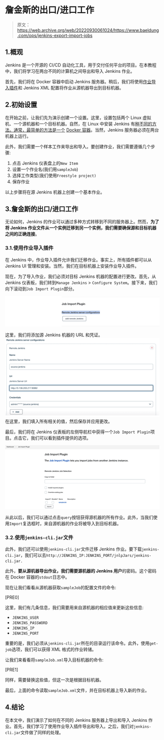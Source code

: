 # 詹金斯的出口/进口工作

> 原文：<https://web.archive.org/web/20220930061024/https://www.baeldung.com/ops/jenkins-export-import-jobs>

## 1.概观

Jenkins 是一个开源的 CI/CD 自动化工具，用于交付任何平台的项目。在本教程中，我们将学习在两台不同的计算机之间导出和导入 Jenkins 作业。

首先，我们将在 Docker 容器中启动 Jenkins 服务器。稍后，我们将使用[作业导入插件](https://web.archive.org/web/20221010124232/https://plugins.jenkins.io/job-import-plugin/)和 Jenkins XML 配置将作业从源机器导出到目标机器。

## 2.**初始设置**

在开始之前，让我们先为演示创建一个设置。这里，设置包括两个 Linux 虚拟机、一个源机器和一个目标机器。自然，在 Linux 中安装 Jenkins 有[种不同的方法。通常，最简单的方法是一个](/web/20221010124232/https://www.baeldung.com/linux/jenkins-install-run) [Docker 容器](/web/20221010124232/https://www.baeldung.com/ops/docker-guide)。当然，Jenkins 服务器必须在两台机器上运行。

此外，我们需要一个样本工作来导出和导入。要创建作业，我们需要遵循几个步骤:

1.  点击 Jenkins 仪表盘上的`New Item`
2.  设置一个作业名(我们用`sampleJob`)
3.  选择工作类型(我们使用`Freestyle project)`
4.  保存作业

以上步骤将在源 Jenkins 机器上创建一个基本作业。

## 3.詹金斯的出口/进口工作

无论如何，Jenkins 的作业可以通过多种方式转移到不同的服务器上。然而，**为了将 Jenkins 作业文件从一个实例迁移到另一个实例，我们需要确保源和目标机器之间的正确连接**。

### 3.1.使用作业导入插件

在 Jenkins 中，作业导入插件允许我们迁移作业。事实上，所有插件都可以从 Jenkins UI 管理和安装。当然，我们在目标机器上安装作业导入插件。

现在，为了导入作业，我们必须对目标 Jenkins 机器的配置进行更改。首先，从 Jenkins 仪表板，我们转到`Manage Jenkins` > `Configure System`。接下来，我们向下滚动到`Job Import Plugin`部分。

[![](img/fe0cfc2a24a61965f1dc53529b95559f.png)](/web/20221010124232/https://www.baeldung.com/wp-content/uploads/2022/08/Screenshot-2022-08-06-at-8.49.32-PM.png)

这里，我们将添加源 Jenkins 机器的 URL 和凭证。
[![](img/3b6007d87d70c75b36f026bd49c56107.png)](/web/20221010124232/https://www.baeldung.com/wp-content/uploads/2022/08/Screenshot-2022-08-06-at-8.52.25-PM.png) 
在这里，我们填入所有相关的值，然后保存并应用更改。

最后，我们将在 Jenkins 仪表板的左侧导航栏中获得一个`Job Import Plugin`项目。点击它，我们可以看到插件提供的选项。

[![](img/8eb8ea67daea90ed5cdf278df76ed6fa.png)](/web/20221010124232/https://www.baeldung.com/wp-content/uploads/2022/08/Screenshot-2022-08-06-at-8.57.22-PM.png)

从此以后，我们可以通过点击`query`按钮获得源机器的所有作业。此外，当我们使用`Import`复选框时，来自源机器的作业将被导入到目标机器。

### 3.2.使用`jenkins-cli.jar`文件

此外，我们还可以使用`jenkins-cli.jar`文件迁移 Jenkins 作业。要下载`jenkins-cli.jar`，我们可以去`http://JENKINS_IP:JENKINS_PORT/jnlpJars/jenkins-cli.jar.`

此外，**要从源机器导出作业，我们需要源机器的 Jenkins 用户**的密码。这个密码在 Docker 容器的`stdout`日志中。

现在让我们看看从源机器获取`sampleJob`的配置文件的命令:

[PRE0]

这里，我们有几条信息，我们需要用来自源机器的相应值来更新这些信息:

*   `JENKINS_USER`
*   `JENKINS_PASSWORD`
*   `JENKINS_IP`
*   `JENKINS_PORT`

重要的是，我们必须从`jenkins-cli.jar`所在的目录运行该命令。此外，使用`get-job`选项，我们可以获得 XML 格式的作业转储。

让我们来看看将`sampleJob.xml`导入目标机器的命令:

[PRE1]

同样，需要替换这些值，但这一次是根据目标机器。

最后，上面的命令读取`sampleJob.xml`文件，并在目标机器上导入新的作业。

## 4.结论

在本文中，我们演示了如何在不同的 Jenkins 服务器上导出和导入 Jenkins 作业。首先，我们学习了使用作业导入插件导出和导入。之后，我们对`jenkins-cli.jar`文件做了同样的处理。